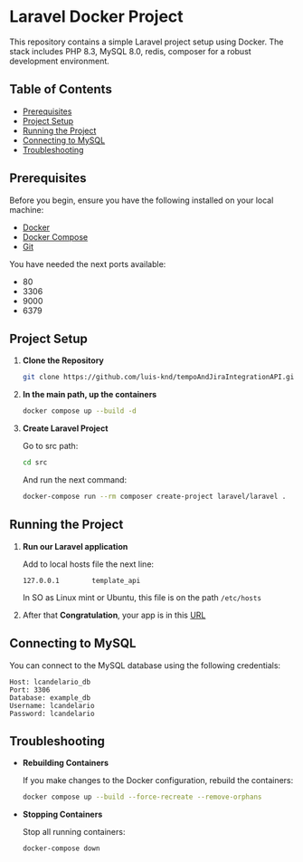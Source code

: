 # Laravel Docker Project

This repository contains a simple Laravel project setup using Docker.
The stack includes PHP 8.3, MySQL 8.0, redis, composer for a robust development environment.

## Table of Contents

- [Prerequisites](#prerequisites)
- [Project Setup](#project-setup)
- [Running the Project](#running-the-project)
- [Connecting to MySQL](#connecting-to-mysql)
- [Troubleshooting](#troubleshooting)

## Prerequisites

Before you begin, ensure you have the following installed on your local machine:

- [Docker](https://www.docker.com/get-started)
- [Docker Compose](https://docs.docker.com/compose/install/)
- [Git](https://git-scm.com/)

You have needed the next ports available:

- 80 
- 3306
- 9000
- 6379

## Project Setup

1. **Clone the Repository**

   ```bash
   git clone https://github.com/luis-knd/tempoAndJiraIntegrationAPI.git
   ```

2. **In the main path, up the containers**
    ```bash
    docker compose up --build -d 
    ```

3. **Create Laravel Project**

    Go to src path:
    ```bash
    cd src
    ```
   And run the next command:
    ```bash
    docker-compose run --rm composer create-project laravel/laravel .
    ```

## Running the Project

1. **Run our Laravel application**
 
   Add to local hosts file the next line:
   ```apacheconf
   127.0.0.1 		template_api
   ```
   In SO as Linux mint or Ubuntu, this file is on the path `/etc/hosts`

2. After that **Congratulation**, your app is in this [URL](http://127.0.0.1/)


## Connecting to MySQL
You can connect to the MySQL database using the following credentials:

```apacheconf
Host: lcandelario_db
Port: 3306
Database: example_db
Username: lcandelario
Password: lcandelario
```

## Troubleshooting

- **Rebuilding Containers**

  If you make changes to the Docker configuration, rebuild the containers:
   ```bash
   docker compose up --build --force-recreate --remove-orphans
   ```

- **Stopping Containers**

  Stop all running containers:
   ```bash
   docker-compose down
   ```
